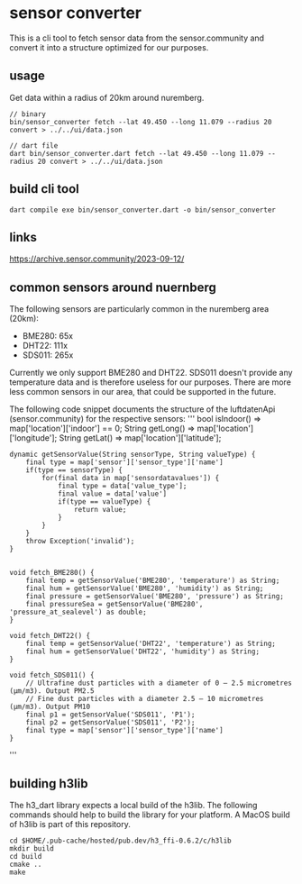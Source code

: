 
# sensor converter
This is a cli tool to fetch sensor data from the sensor.community and convert it into a structure optimized for our purposes.


## usage
Get data within a radius of 20km around nuremberg.

```
// binary
bin/sensor_converter fetch --lat 49.450 --long 11.079 --radius 20 convert > ../../ui/data.json

// dart file
dart bin/sensor_converter.dart fetch --lat 49.450 --long 11.079 --radius 20 convert > ../../ui/data.json
```

## build cli tool

```
dart compile exe bin/sensor_converter.dart -o bin/sensor_converter
```

## links
https://archive.sensor.community/2023-09-12/


## common sensors around nuernberg
The following sensors are particularly common in the nuremberg area (20km): 
- BME280: 65x
- DHT22: 111x
- SDS011: 265x

Currently we only support BME280 and DHT22. SDS011 doesn't provide any temperature data and is therefore useless for our purposes. There are more less common sensors in our area, that could be supported in the future.

The following code snippet documents the structure of the luftdatenApi (sensor.community) for the respective sensors:
''' 
    bool isIndoor() => map['location']['indoor'] == 0;
    String getLong() => map['location']['longitude'];
    String getLat() => map['location']['latitude'];

    dynamic getSensorValue(String sensorType, String valueType) {
        final type = map['sensor']['sensor_type']['name']
        if(type == sensorType) {
            for(final data in map['sensordatavalues']) {
                final type = data['value_type'];
                final value = data['value']
                if(type == valueType) {
                    return value;
                }
            }
        }
        throw Exception('invalid');
    }


    void fetch_BME280() {
        final temp = getSensorValue('BME280', 'temperature') as String;
        final hum = getSensorValue('BME280', 'humidity') as String;
        final pressure = getSensorValue('BME280', 'pressure') as String;
        final pressureSea = getSensorValue('BME280', 'pressure_at_sealevel') as double;
    }

    void fetch_DHT22() {
        final temp = getSensorValue('DHT22', 'temperature') as String;
        final hum = getSensorValue('DHT22', 'humidity') as String;
    }

    void fetch_SDS011() {
        // Ultrafine dust particles with a diameter of 0 – 2.5 micrometres (μm/m3). Output PM2.5
        // Fine dust particles with a diameter 2.5 – 10 micrometres (μm/m3). Output PM10
        final p1 = getSensorValue('SDS011', 'P1');
        final p2 = getSensorValue('SDS011', 'P2');
        final type = map['sensor']['sensor_type']['name']
    }
'''

## building h3lib
The h3_dart library expects a local build of the h3lib. The following commands should help to build the library for your platform. A MacOS build of h3lib is part of this repository.

```
cd $HOME/.pub-cache/hosted/pub.dev/h3_ffi-0.6.2/c/h3lib
mkdir build
cd build
cmake ..
make
```
